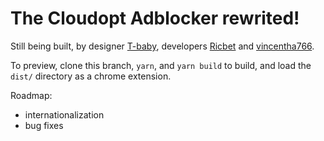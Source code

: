 # The Cloudopt Adblocker rewrited!

Still being built, by designer [T-baby](https://github.com/T-baby), developers [Ricbet](https://github.com/Ricbet) and [vincentha766](https://github.com/vincentha766).

To preview, clone this branch, `yarn`, and `yarn build` to build, and load the `dist/` directory as a chrome extension.

Roadmap:
- internationalization
- bug fixes
